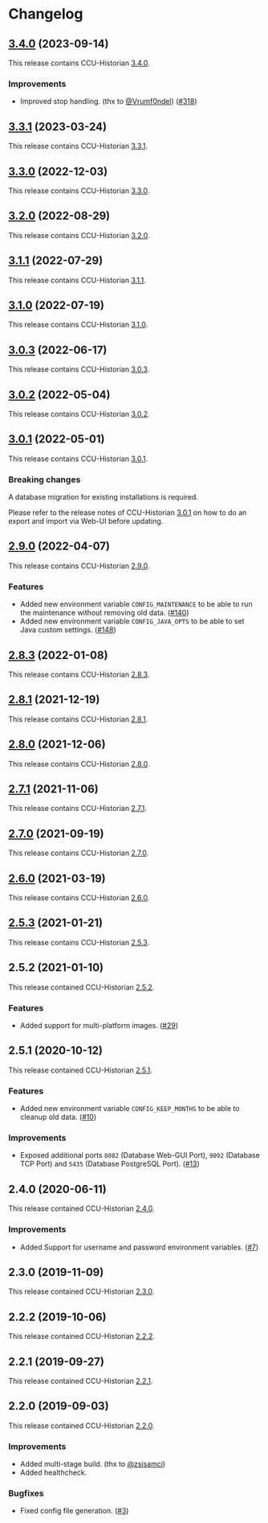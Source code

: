 # Changelog

## [3.4.0](https://github.com/jokay/docker-ccu-historian/releases/tag/3.4.0) (2023-09-14)

This release contains CCU-Historian [3.4.0](https://github.com/mdzio/ccu-historian/releases/tag/3.4.0).

### Improvements

- Improved stop handling. (thx to [@Vrumf0ndel](https://github.com/Vrumf0ndel))
  ([#318])

## [3.3.1](https://github.com/jokay/docker-ccu-historian/releases/tag/3.3.1) (2023-03-24)

This release contains CCU-Historian [3.3.1](https://github.com/mdzio/ccu-historian/releases/tag/3.3.1).

## [3.3.0](https://github.com/jokay/docker-ccu-historian/releases/tag/3.3.0) (2022-12-03)

This release contains CCU-Historian [3.3.0](https://github.com/mdzio/ccu-historian/releases/tag/3.3.0).

## [3.2.0](https://github.com/jokay/docker-ccu-historian/releases/tag/3.2.0) (2022-08-29)

This release contains CCU-Historian [3.2.0](https://github.com/mdzio/ccu-historian/releases/tag/3.2.0).

## [3.1.1](https://github.com/jokay/docker-ccu-historian/releases/tag/3.1.1) (2022-07-29)

This release contains CCU-Historian [3.1.1](https://github.com/mdzio/ccu-historian/releases/tag/3.1.1).

## [3.1.0](https://github.com/jokay/docker-ccu-historian/releases/tag/3.1.0) (2022-07-19)

This release contains CCU-Historian [3.1.0](https://github.com/mdzio/ccu-historian/releases/tag/3.1.0).

## [3.0.3](https://github.com/jokay/docker-ccu-historian/releases/tag/3.0.3) (2022-06-17)

This release contains CCU-Historian [3.0.3](https://github.com/mdzio/ccu-historian/releases/tag/3.0.3).

## [3.0.2](https://github.com/jokay/docker-ccu-historian/releases/tag/3.0.2) (2022-05-04)

This release contains CCU-Historian [3.0.2](https://github.com/mdzio/ccu-historian/releases/tag/3.0.2).

## [3.0.1](https://github.com/jokay/docker-ccu-historian/releases/tag/3.0.1) (2022-05-01)

This release contains CCU-Historian [3.0.1](https://github.com/mdzio/ccu-historian/releases/tag/3.0.1).

### Breaking changes

A database migration for existing installations is required.

Please refer to the release notes of CCU-Historian [3.0.1](https://github.com/mdzio/ccu-historian/releases/tag/3.0.1)
on how to do an export and import via Web-UI before updating.

## [2.9.0](https://github.com/jokay/docker-ccu-historian/releases/tag/2.9.0) (2022-04-07)

This release contains CCU-Historian [2.9.0](https://github.com/mdzio/ccu-historian/releases/tag/2.9.0).

### Features

- Added new environment variable `CONFIG_MAINTENANCE` to be able to run the
  maintenance without removing old data. ([#140])
- Added new environment variable `CONFIG_JAVA_OPTS` to be able to set Java
  custom settings. ([#148])

## [2.8.3](https://github.com/jokay/docker-ccu-historian/releases/tag/2.8.3) (2022-01-08)

This release contains CCU-Historian [2.8.3](https://github.com/mdzio/ccu-historian/releases/tag/2.8.3).

## [2.8.1](https://github.com/jokay/docker-ccu-historian/releases/tag/2.8.1) (2021-12-19)

This release contains CCU-Historian [2.8.1](https://github.com/mdzio/ccu-historian/releases/tag/2.8.1).

## [2.8.0](https://github.com/jokay/docker-ccu-historian/releases/tag/2.8.0) (2021-12-06)

This release contains CCU-Historian [2.8.0](https://github.com/mdzio/ccu-historian/releases/tag/2.8.0).

## [2.7.1](https://github.com/jokay/docker-ccu-historian/releases/tag/2.7.1) (2021-11-06)

This release contains CCU-Historian [2.7.1](https://github.com/mdzio/ccu-historian/releases/tag/2.7.1).

## [2.7.0](https://github.com/jokay/docker-ccu-historian/releases/tag/2.7.0) (2021-09-19)

This release contains CCU-Historian [2.7.0](https://github.com/mdzio/ccu-historian/releases/tag/2.7.0).

## [2.6.0](https://github.com/jokay/docker-ccu-historian/releases/tag/2.6.0) (2021-03-19)

This release contains CCU-Historian [2.6.0](https://github.com/mdzio/ccu-historian/releases/tag/2.6.0).

## [2.5.3](https://github.com/jokay/docker-ccu-historian/releases/tag/2.5.3) (2021-01-21)

This release contains CCU-Historian [2.5.3](https://github.com/mdzio/ccu-historian/releases/tag/2.5.3).

## 2.5.2 (2021-01-10)

This release contained CCU-Historian [2.5.2](https://github.com/mdzio/ccu-historian/releases/tag/2.5.2).

### Features

- Added support for multi-platform images. ([#29])

## 2.5.1 (2020-10-12)

This release contained CCU-Historian [2.5.1](https://github.com/mdzio/ccu-historian/releases/tag/2.5.1).

### Features

- Added new environment variable `CONFIG_KEEP_MONTHS` to be able to cleanup old
data. ([#10])

### Improvements

- Exposed additional ports `8082` (Database Web-GUI Port), `9092` (Database TCP
  Port) and `5435` (Database PostgreSQL Port). ([#13])

## 2.4.0 (2020-06-11)

This release contained CCU-Historian [2.4.0](https://github.com/mdzio/ccu-historian/releases/tag/2.4.0).

### Improvements

- Added Support for username and password environment variables. ([#7])

## 2.3.0 (2019-11-09)

This release contained CCU-Historian [2.3.0](https://github.com/mdzio/ccu-historian/releases/tag/2.3.0).

## 2.2.2 (2019-10-06)

This release contained CCU-Historian [2.2.2](https://github.com/mdzio/ccu-historian/releases/tag/2.2.2).

## 2.2.1 (2019-09-27)

This release contained CCU-Historian [2.2.1](https://github.com/mdzio/ccu-historian/releases/tag/2.2.1).

## 2.2.0 (2019-09-03)

This release contained CCU-Historian [2.2.0](https://github.com/mdzio/ccu-historian/releases/tag/2.2.0).

### Improvements

- Added multi-stage build. (thx to [@zsisamci](https://github.com/zsisamci))
- Added healthcheck.

### Bugfixes

- Fixed config file generation. ([#3])

[#3]: https://github.com/jokay/docker-ccu-historian/issues/3
[#7]: https://github.com/jokay/docker-ccu-historian/issues/7
[#10]: https://github.com/jokay/docker-ccu-historian/issues/10
[#13]: https://github.com/jokay/docker-ccu-historian/issues/13
[#29]: https://github.com/jokay/docker-ccu-historian/issues/29
[#140]: https://github.com/jokay/docker-ccu-historian/issues/140
[#148]: https://github.com/jokay/docker-ccu-historian/issues/148
[#318]: https://github.com/jokay/docker-ccu-historian/issues/318
